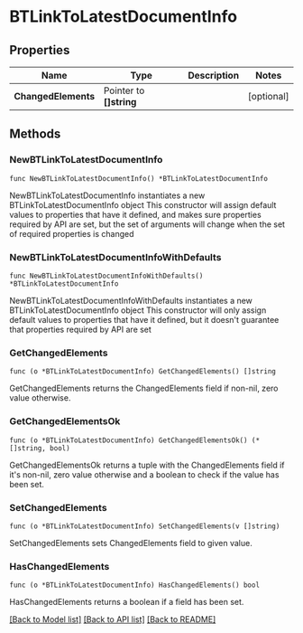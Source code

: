 # BTLinkToLatestDocumentInfo

## Properties

Name | Type | Description | Notes
------------ | ------------- | ------------- | -------------
**ChangedElements** | Pointer to **[]string** |  | [optional] 

## Methods

### NewBTLinkToLatestDocumentInfo

`func NewBTLinkToLatestDocumentInfo() *BTLinkToLatestDocumentInfo`

NewBTLinkToLatestDocumentInfo instantiates a new BTLinkToLatestDocumentInfo object
This constructor will assign default values to properties that have it defined,
and makes sure properties required by API are set, but the set of arguments
will change when the set of required properties is changed

### NewBTLinkToLatestDocumentInfoWithDefaults

`func NewBTLinkToLatestDocumentInfoWithDefaults() *BTLinkToLatestDocumentInfo`

NewBTLinkToLatestDocumentInfoWithDefaults instantiates a new BTLinkToLatestDocumentInfo object
This constructor will only assign default values to properties that have it defined,
but it doesn't guarantee that properties required by API are set

### GetChangedElements

`func (o *BTLinkToLatestDocumentInfo) GetChangedElements() []string`

GetChangedElements returns the ChangedElements field if non-nil, zero value otherwise.

### GetChangedElementsOk

`func (o *BTLinkToLatestDocumentInfo) GetChangedElementsOk() (*[]string, bool)`

GetChangedElementsOk returns a tuple with the ChangedElements field if it's non-nil, zero value otherwise
and a boolean to check if the value has been set.

### SetChangedElements

`func (o *BTLinkToLatestDocumentInfo) SetChangedElements(v []string)`

SetChangedElements sets ChangedElements field to given value.

### HasChangedElements

`func (o *BTLinkToLatestDocumentInfo) HasChangedElements() bool`

HasChangedElements returns a boolean if a field has been set.


[[Back to Model list]](../README.md#documentation-for-models) [[Back to API list]](../README.md#documentation-for-api-endpoints) [[Back to README]](../README.md)


